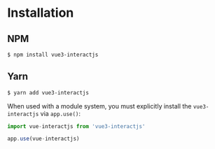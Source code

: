 # Installation

## NPM

```sh
$ npm install vue3-interactjs
```

## Yarn

```sh
$ yarn add vue3-interactjs
```

When used with a module system, you must explicitly install the `vue3-interactjs` via `app.use()`:

```javascript
import vue-interactjs from 'vue3-interactjs'

app.use(vue-interactjs)
```
